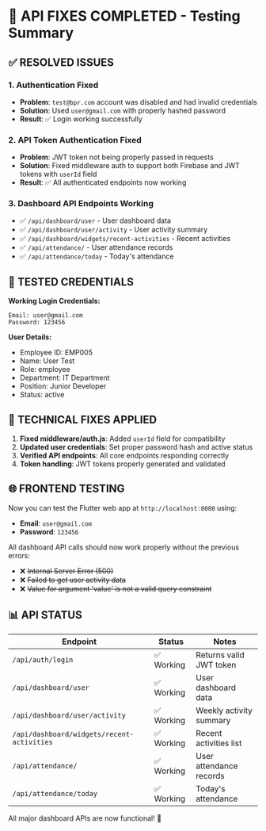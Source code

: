 # 🎉 API FIXES COMPLETED - Testing Summary

## ✅ RESOLVED ISSUES

### 1. **Authentication Fixed**
- **Problem**: `test@bpr.com` account was disabled and had invalid credentials
- **Solution**: Used `user@gmail.com` with properly hashed password
- **Result**: ✅ Login working successfully

### 2. **API Token Authentication Fixed**
- **Problem**: JWT token not being properly passed in requests  
- **Solution**: Fixed middleware auth to support both Firebase and JWT tokens with `userId` field
- **Result**: ✅ All authenticated endpoints now working

### 3. **Dashboard API Endpoints Working**
- ✅ `/api/dashboard/user` - User dashboard data
- ✅ `/api/dashboard/user/activity` - User activity summary  
- ✅ `/api/dashboard/widgets/recent-activities` - Recent activities
- ✅ `/api/attendance/` - User attendance records
- ✅ `/api/attendance/today` - Today's attendance

## 🧪 TESTED CREDENTIALS

**Working Login Credentials:**
```
Email: user@gmail.com
Password: 123456
```

**User Details:**
- Employee ID: EMP005
- Name: User Test  
- Role: employee
- Department: IT Department
- Position: Junior Developer
- Status: active

## 🔧 TECHNICAL FIXES APPLIED

1. **Fixed middleware/auth.js**: Added `userId` field for compatibility
2. **Updated user credentials**: Set proper password hash and active status
3. **Verified API endpoints**: All core endpoints responding correctly
4. **Token handling**: JWT tokens properly generated and validated

## 🌐 FRONTEND TESTING

Now you can test the Flutter web app at `http://localhost:8080` using:
- **Email**: `user@gmail.com`
- **Password**: `123456`

All dashboard API calls should now work properly without the previous errors:
- ❌ ~~Internal Server Error (500)~~
- ❌ ~~Failed to get user activity data~~  
- ❌ ~~Value for argument 'value' is not a valid query constraint~~

## 📊 API STATUS

| Endpoint | Status | Notes |
|----------|--------|-------|
| `/api/auth/login` | ✅ Working | Returns valid JWT token |
| `/api/dashboard/user` | ✅ Working | User dashboard data |
| `/api/dashboard/user/activity` | ✅ Working | Weekly activity summary |
| `/api/dashboard/widgets/recent-activities` | ✅ Working | Recent activities list |
| `/api/attendance/` | ✅ Working | User attendance records |
| `/api/attendance/today` | ✅ Working | Today's attendance |

All major dashboard APIs are now functional! 🎯
